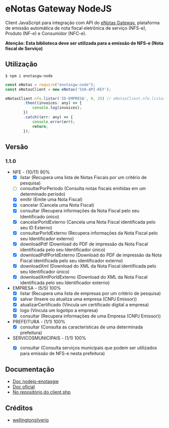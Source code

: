 # eNotas Gateway NodeJS

Client JavaScript para integração com API do [eNotas Gateway](https://enotasgw.com.br), plataforma de emissâo automática de nota fiscal eletrônica de serviço (NFS-e), Produto (NF-e) e Consumidor (NFC-e).

**Atenção: Esta biblioteca deve ser utilizada para a emissão de NFS-e (Nota fiscal de Serviço)**

## Utilização

	$ npm i enotasgw-node

```javascript
const eNotas = require("enotasgw-node");
const eNotasClient = new eNotas('SUA-API-KEY');

eNotasClient.nfe.listar('ID-EMPRESA', 0, 25) // eNotasClient.nfe.listar(idEmpresa, numeroPagina, tamanhoPagina)
		.then((invoices: any) => {
			console.log(invoices);
		})
		.catch((err: any) => {
			console.error(err);
			return;
		});

```

## Versão
### 1.1.0
- NFE - (10/11) 90%
  - [x] listar (Recupera uma lista de Notas Fiscais por um critério de pesquisa)
  - [ ] consultarPorPeriodo (Consulta notas fiscais emitidas em um determinado período)
  - [x] emitir (Emite uma Nota Fiscal)
  - [x] cancelar (Cancela uma Nota Fiscal)
  - [x] consultar (Recupera informações da Nota Fiscal pelo seu Identificado único)
  - [x] cancelarPorIdExterno (Cancela uma Nota Fiscal identificada pelo seu ID Externo)
  - [x] consultarPorIdExterno (Recupera informações da Nota Fiscal pelo seu Identificador externo)
  - [x] downloadPdf (Download do PDF de impressão da Nota Fiscal identificada pelo seu Identificador único)
  - [x] downloadPdfPorIdExterno (Download do PDF de impressão da Nota Fiscal identificada pelo seu identificador externo)
  - [x] downloadXml (Download do XML da Nota Fiscal identificada pelo seu Identificador único)
  - [x] downloadXmlPorIdExterno (Download do XML da Nota Fiscal identificada pelo seu Identificador externo)

- EMPRESA - (5/5) 100%
  - [x] listar (Recupera uma lista de empresas por um critério de pesquisa)
  - [x] salvar (Insere ou atualiza uma empresa (CNPJ Emissor))
  - [x] atualizarCertificado (Vincula um certificado digital a empresa)
  - [x] logo (Vincula um logotipo a empresa)
  - [x] consultar (Recupera informações de uma Empresa (CNPJ Emissor))

- PREFEITURA - (1/1) 100%
  - [x] consultar (Consulta as características de uma determinada prefeitura)

- SERVICOSMUNICIPAIS - (1/1) 100%
  - [x] consultar (Consulta serviços municipais que podem ser utilizados para emissão de NFS-e nesta prefeitura)


## Documentação

 - [Doc nodejs-enotasgw](https://htmlpreview.github.io/?https://github.com/wellingtonsilverio/nodejs-enotasgw/blob/master/doc/global.html)
 - [Doc oficial](https://docs.enotasgw.com.br/docs)
 - [No repositório do client php](https://github.com/eNotasGW/php-client/blob/master/README.md)

 ## Créditos

  - [wellingtonsilverio](https://github.com/wellingtonsilverio)
